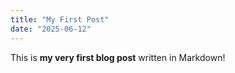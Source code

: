 ```yaml
---
title: "My First Post"
date: "2025-06-12"
---
```


This is **my very first blog post** written in Markdown!